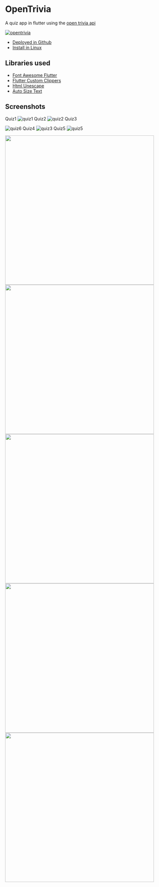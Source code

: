 # OpenTrivia
A quiz app in flutter using the [open trivia api](https://opentdb.com)

[![opentrivia](https://snapcraft.io//opentrivia/badge.svg)](https://snapcraft.io/opentrivia)

- [Deployed in Github](https://lohanidamodar.github.io/flutter_opentrivia/#/)
- [Install in Linux](https://snapcraft.io/opentrivia)

## Libraries used
- [Font Awesome Flutter](https://pub.dev/packages/font_awesome_flutter)
- [Flutter Custom Clippers](https://pub.dev/packages/flutter_custom_clippers)
- [Html Unescape](https://pub.dev/packages/html_unescape)
- [Auto Size Text](https://pub.dev/packages/auto_size_text)

## Screenshots
Quiz1
![quiz1](https://user-images.githubusercontent.com/63147987/99625832-df7b0b80-2a52-11eb-8f85-c3d217fd3e2a.png)
Quiz2
![quiz2](https://user-images.githubusercontent.com/63147987/99625947-118c6d80-2a53-11eb-97fb-4885c3f1e0b9.png)
Quiz3

![quiz6](https://user-images.githubusercontent.com/63147987/99626154-6d56f680-2a53-11eb-8216-904f97d57d68.png)
Quiz4
![quiz3](https://user-images.githubusercontent.com/63147987/99626160-6f20ba00-2a53-11eb-930d-fafdd8aa0c72.png)
Quiz5
![quiz5](https://user-images.githubusercontent.com/63147987/99626163-6fb95080-2a53-11eb-9749-fe8ac1983009.png)

<img height="480px" src="screenshots/quiz1.png"> <img height="480px" src="screenshots/quiz2.png"> <img height="480px" src="screenshots/quiz3.png"> <img height="480px" src="screenshots/quiz5.png"> <img height="480px" src="screenshots/quiz6.png">
